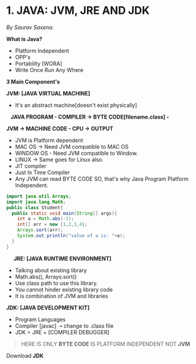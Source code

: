 # 1. JAVA: JVM, JRE AND JDK

_By Saurav Saxena._

  

**What is Java?**

*   Platform Independent
*   OPP's
*   Portability \[WORA\]
*   Write Once Run Any Where

**3 Main Component's** 

  

**JVM: \[JAVA VIRTUAL MACHINE\]**

*   It's an abstract machine\[doesn't exist physically\]

  

   **JAVA PROGRAM - COMPILER -> BYTE CODE\[filename.class\] -**

**JVM -> MACHINE CODE - CPU -> OUTPUT**

*   JVM is Platform dependent 
*   MAC OS -> Need JVM compatible to MAC OS
*   WINDOW OS - Need JVM compatible to Window.
*   LINUX -> Same goes for Linux also.
*   JIT compiler 
*   Just In Time Compiler
*   Any JVM can read BYTE CODE SO, that's why Java Program Platform Independent.

  

```java
import java.util.Arrays;
import java.lang.Math;
public class Student{
  public static void main(String[] args){
    int a = Math.abs(-1);
    int[] arr = new {1,2,3,4};
    Arrays.sort(arr);
    System.out.println("value of a is: "+a);     
  }
}


```

     **JRE: \[JAVA RUNTIME ENVIRONMENT\]**

*   Talking about existing library
*   Math.abs(), Arrays.sort()
*   Use class path to use this library.
*   You cannot hinder existing library code
*   It is combination of JVM and libraries

  

**JDK: \[JAVA DEVELOPMENT KIT\]**

*   Program Languages
*   Compiler \[javac\] ➝ change to .class file
*   JDK = JRE + \[COMPILER DEBUGGER\]

  

> HERE IS ONLY **BYTE CODE** IS PLATFORM INDEPENDENT NOT **JVM**

  

Download **JDK**